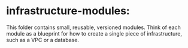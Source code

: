# infrastructure-modules:

This folder contains small, reusable, versioned modules. Think of each module as a blueprint for how to create a single piece of infrastructure, such as a VPC or a database.
